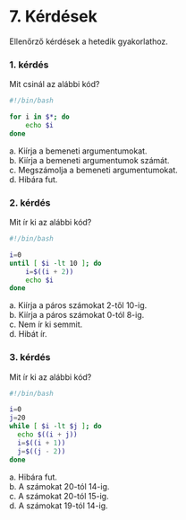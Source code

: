 # 7. Kérdések
Ellenőrző kérdések a hetedik gyakorlathoz.

### 1. kérdés
Mit csinál az alábbi kód?

```bash
#!/bin/bash

for i in $*; do
    echo $i
done
```

a. Kiírja a bemeneti argumentumokat.\
b. Kiírja a bemeneti argumentumok számát.\
c. Megszámolja a bemeneti argumentumokat.\
d. Hibára fut.

### 2. kérdés
Mit ír ki az alábbi kód?

```bash
#!/bin/bash

i=0
until [ $i -lt 10 ]; do
    i=$((i + 2))
    echo $i
done
```

a. Kiírja a páros számokat 2-től 10-ig.\
b. Kiírja a páros számokat 0-tól 8-ig.\
c. Nem ír ki semmit.\
d. Hibát ír.

### 3. kérdés
Mit ír ki az alábbi kód?

```bash
#!/bin/bash

i=0
j=20
while [ $i -lt $j ]; do
  echo $((i + j))
  i=$((i + 1))
  j=$((j - 2))
done
```

a. Hibára fut.\
b. A számokat 20-tól 14-ig.\
c. A számokat 20-tól 15-ig.\
d. A számokat 19-tól 14-ig.

